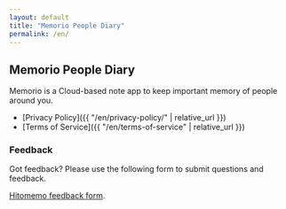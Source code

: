 ```yaml
---
layout: default
title: "Memorio People Diary"
permalink: /en/
---
```


## Memorio People Diary

Memorio is a Cloud-based note app to keep important memory of people around you.

- [Privacy Policy]({{ "/en/privacy-policy/" | relative_url }})
- [Terms of Service]({{ "/en/terms-of-service" | relative_url }})

### Feedback

Got feedback? Please use the following form to submit questions and feedback.

[Hitomemo feedback form](
https://docs.google.com/forms/d/1KuMjJt5dHB3hX4SQQFMn_qUfQOndXzuf8sVBseaGifU/viewform).
